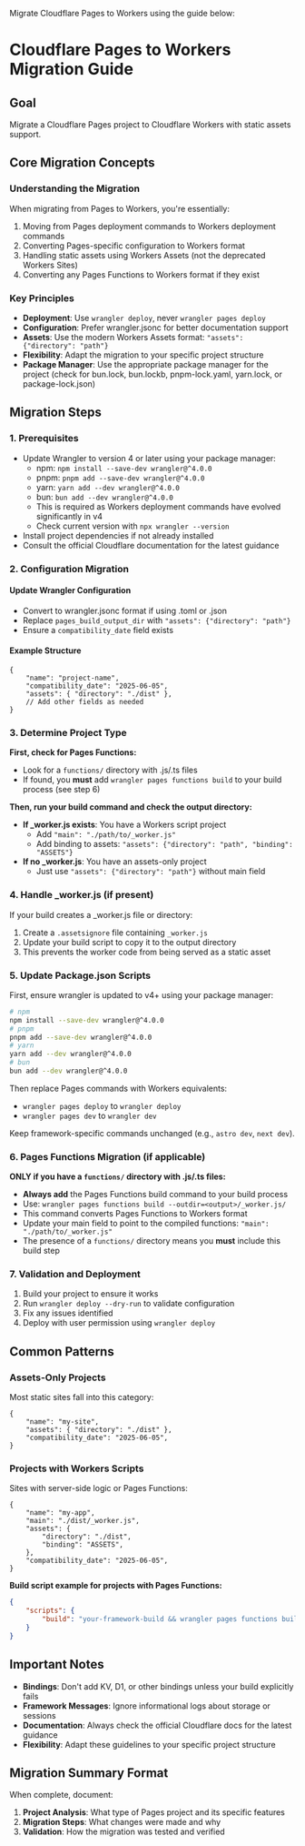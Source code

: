 Migrate Cloudflare Pages to Workers using the guide below:

# Cloudflare Pages to Workers Migration Guide

## Goal

Migrate a Cloudflare Pages project to Cloudflare Workers with static assets support.

## Core Migration Concepts

### Understanding the Migration

When migrating from Pages to Workers, you're essentially:

1. Moving from Pages deployment commands to Workers deployment commands
2. Converting Pages-specific configuration to Workers format
3. Handling static assets using Workers Assets (not the deprecated Workers Sites)
4. Converting any Pages Functions to Workers format if they exist

### Key Principles

- **Deployment**: Use `wrangler deploy`, never `wrangler pages deploy`
- **Configuration**: Prefer wrangler.jsonc for better documentation support
- **Assets**: Use the modern Workers Assets format: `"assets": {"directory": "path"}`
- **Flexibility**: Adapt the migration to your specific project structure
- **Package Manager**: Use the appropriate package manager for the project (check for bun.lock, bun.lockb, pnpm-lock.yaml, yarn.lock, or package-lock.json)

## Migration Steps

### 1. Prerequisites

- Update Wrangler to version 4 or later using your package manager:
  - npm: `npm install --save-dev wrangler@^4.0.0`
  - pnpm: `pnpm add --save-dev wrangler@^4.0.0`
  - yarn: `yarn add --dev wrangler@^4.0.0`
  - bun: `bun add --dev wrangler@^4.0.0`
  - This is required as Workers deployment commands have evolved significantly in v4
  - Check current version with `npx wrangler --version`
- Install project dependencies if not already installed
- Consult the official Cloudflare documentation for the latest guidance

### 2. Configuration Migration

#### Update Wrangler Configuration

- Convert to wrangler.jsonc format if using .toml or .json
- Replace `pages_build_output_dir` with `"assets": {"directory": "path"}`
- Ensure a `compatibility_date` field exists

#### Example Structure

```jsonc
{
	"name": "project-name",
	"compatibility_date": "2025-06-05",
	"assets": { "directory": "./dist" },
	// Add other fields as needed
}
```

### 3. Determine Project Type

**First, check for Pages Functions:**

- Look for a `functions/` directory with .js/.ts files
- If found, you **must** add `wrangler pages functions build` to your build process (see step 6)

**Then, run your build command and check the output directory:**

- **If \_worker.js exists**: You have a Workers script project
  - Add `"main": "./path/to/_worker.js"`
  - Add binding to assets: `"assets": {"directory": "path", "binding": "ASSETS"}`
- **If no \_worker.js**: You have an assets-only project
  - Just use `"assets": {"directory": "path"}` without main field

### 4. Handle \_worker.js (if present)

If your build creates a \_worker.js file or directory:

1. Create a `.assetsignore` file containing `_worker.js`
2. Update your build script to copy it to the output directory
3. This prevents the worker code from being served as a static asset

### 5. Update Package.json Scripts

First, ensure wrangler is updated to v4+ using your package manager:

```bash
# npm
npm install --save-dev wrangler@^4.0.0
# pnpm
pnpm add --save-dev wrangler@^4.0.0
# yarn
yarn add --dev wrangler@^4.0.0
# bun
bun add --dev wrangler@^4.0.0
```

Then replace Pages commands with Workers equivalents:

- `wrangler pages deploy` to `wrangler deploy`
- `wrangler pages dev` to `wrangler dev`

Keep framework-specific commands unchanged (e.g., `astro dev`, `next dev`).

### 6. Pages Functions Migration (if applicable)

**ONLY if you have a `functions/` directory with .js/.ts files:**

- **Always add** the Pages Functions build command to your build process
- Use: `wrangler pages functions build --outdir=<output>/_worker.js/`
- This command converts Pages Functions to Workers format
- Update your main field to point to the compiled functions: `"main": "./path/to/_worker.js"`
- The presence of a `functions/` directory means you **must** include this build step

### 7. Validation and Deployment

1. Build your project to ensure it works
2. Run `wrangler deploy --dry-run` to validate configuration
3. Fix any issues identified
4. Deploy with user permission using `wrangler deploy`

## Common Patterns

### Assets-Only Projects

Most static sites fall into this category:

```jsonc
{
	"name": "my-site",
	"assets": { "directory": "./dist" },
	"compatibility_date": "2025-06-05",
}
```

### Projects with Workers Scripts

Sites with server-side logic or Pages Functions:

```jsonc
{
	"name": "my-app",
	"main": "./dist/_worker.js",
	"assets": {
		"directory": "./dist",
		"binding": "ASSETS",
	},
	"compatibility_date": "2025-06-05",
}
```

**Build script example for projects with Pages Functions:**

```json
{
	"scripts": {
		"build": "your-framework-build && wrangler pages functions build --outdir=./dist/_worker.js/"
	}
}
```

## Important Notes

- **Bindings**: Don't add KV, D1, or other bindings unless your build explicitly fails
- **Framework Messages**: Ignore informational logs about storage or sessions
- **Documentation**: Always check the official Cloudflare docs for the latest guidance
- **Flexibility**: Adapt these guidelines to your specific project structure

## Migration Summary Format

When complete, document:

1. **Project Analysis**: What type of Pages project and its specific features
2. **Migration Steps**: What changes were made and why
3. **Validation**: How the migration was tested and verified
